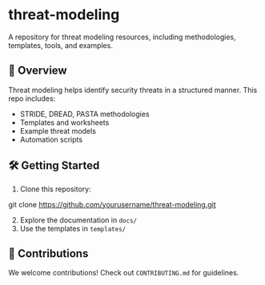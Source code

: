 # threat-modeling
A repository for threat modeling resources, including methodologies, templates, tools, and examples.

## 📖 Overview
Threat modeling helps identify security threats in a structured manner. This repo includes:
- STRIDE, DREAD, PASTA methodologies
- Templates and worksheets
- Example threat models
- Automation scripts

## 🛠️ Getting Started
1. Clone this repository:

git clone https://github.com/yourusername/threat-modeling.git

2. Explore the documentation in `docs/`
3. Use the templates in `templates/`

## 🤝 Contributions
We welcome contributions! Check out `CONTRIBUTING.md` for guidelines.
